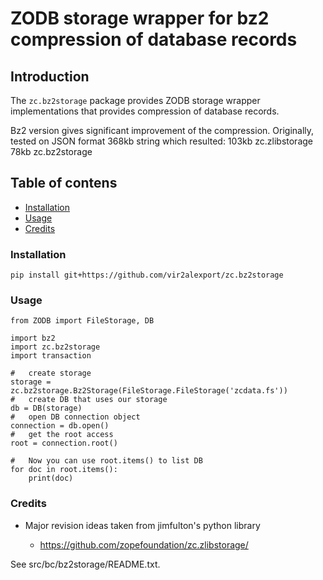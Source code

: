 # ZODB storage wrapper for bz2 compression of database records

## Introduction

The ``zc.bz2storage`` package provides ZODB storage wrapper
implementations that provides compression of database records.

Bz2 version gives significant improvement of the compression.
Originally, tested on JSON format 368kb string which resulted:
103kb zc.zlibstorage
78kb zc.bz2storage

## Table of contens
* [Installation](#installation)
* [Usage](#usage)
* [Credits](#credits)

### Installation

    pip install git+https://github.com/vir2alexport/zc.bz2storage
    
### Usage
    
    from ZODB import FileStorage, DB

    import bz2
    import zc.bz2storage
    import transaction

    #	create storage
    storage = zc.bz2storage.Bz2Storage(FileStorage.FileStorage('zcdata.fs'))
    #	create DB that uses our storage
    db = DB(storage)
    #	open DB connection object
    connection = db.open()
    #	get the root access
    root = connection.root()

    #	Now you can use root.items() to list DB
    for doc in root.items():
        print(doc)

### Credits

* Major revision ideas taken from jimfulton's python library

  - https://github.com/zopefoundation/zc.zlibstorage/

See src/bc/bz2storage/README.txt.
